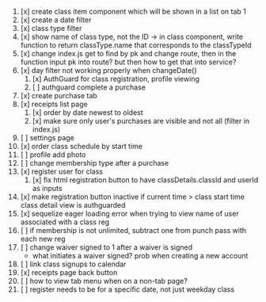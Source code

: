 1. [x] create class item component which will be shown in a list on tab 1
2. [x] create a date filter
3. [x] class type filter
4. [x] show name of class type, not the ID -> in class component, write function to return classType.name that corresponds to the classTypeId
5. [x] change index.js get to find by pk and change route, then in the function input pk into route? but then how to get that into service?
6. [x] day filter not working properly when changeDate()
   1. [x] AuthGuard for class registration, profile viewing
   2. [ ] authguard complete a purchase
7. [x] create purchase tab
8. [x] receipts list page 
   1. [x] order by date newest to oldest
   2. [x] make sure only user's purchases are visible and not all (filter in index.js)
9. [ ] settings page
10. [x] order class schedule by start time
11. [ ] profile add photo
12. [ ] change membership type after a purchase
13. [x] register user for class
    1. [x] fix html registration button to have classDetails.classId and userId as inputs
14. [x] make registration button inactive if current time > class start time class detail view is authguarded
15. [x] sequelize eager loading error when trying to view name of user associated with a class reg
16. [ ] if membership is not unlimited, subtract one from punch pass with each new reg
17. [ ] change waiver signed to 1 after a waiver is signed
    - what initiates a waiver signed? prob when creating a new account
18. [ ] link class signups to calendar
19. [x] receipts page back button
20. [ ] how to view tab menu when on a non-tab page?
21. [ ] register needs to be for a specific date, not just weekday class

